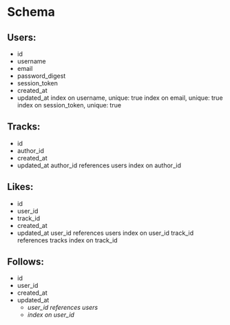 # Schema

## Users:
* id
* username
* email
* password_digest
* session_token
* created_at
* updated_at
index on username, unique: true
index on email, unique: true
index on session_token, unique: true


## Tracks:
* id
* author_id
* created_at
* updated_at
author_id references users
index on author_id


## Likes:
* id
* user_id
* track_id
* created_at
* updated_at
user_id references users
index on user_id
track_id references tracks
index on track_id


## Follows:
* id
* user_id
* created_at
* updated_at
    * _user_id references users_
    * _index on user_id_